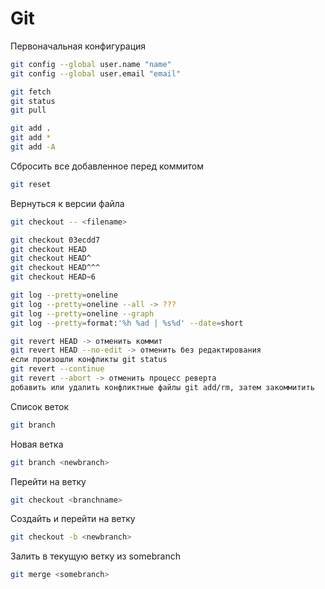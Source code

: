 # Git

Первоначальная конфигурация

```bash
git config --global user.name "name"
git config --global user.email "email"
```

```bash
git fetch
git status
git pull
```

```bash
git add .
git add *
git add -A
```

Сбросить все добавленное перед коммитом

```bash
git reset
```

Вернуться к версии файла

```bash
git checkout -- <filename>
```

```bash
git checkout 03ecdd7
git checkout HEAD
git checkout HEAD^
git checkout HEAD^^^
git checkout HEAD~6
```

```bash
git log --pretty=oneline
git log --pretty=oneline --all -> ???
git log --pretty=oneline --graph
git log --pretty=format:'%h %ad | %s%d' --date=short
```

```bash
git revert HEAD -> отменить коммит
git revert HEAD --no-edit -> отменить без редактирования
если произошли конфликты git status
git revert --continue
git revert --abort -> отменить процесс реверта
добавить или удалить конфликтные файлы git add/rm, затем закоммитить
```

Список веток

```bash
git branch
```

Новая ветка

```bash
git branch <newbranch>
```

Перейти на ветку

```bash
git checkout <branchname>
```

Создайть и перейти на ветку

```bash
git checkout -b <newbranch>
```

Залить в текущую ветку из somebranch

```bash
git merge <somebranch>
```
